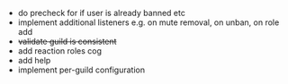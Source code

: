  - do precheck for if user is already banned etc
 - implement additional listeners e.g. on mute removal, on unban, on role add
 - ~~validate guild is consistent~~
 - add reaction roles cog
 - add help
 - implement per-guild configuration
